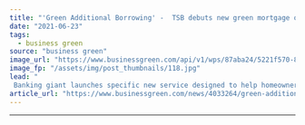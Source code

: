 ```yaml
---
title: "'Green Additional Borrowing' -  TSB debuts new green mortgage offering"
date: "2021-06-23"
tags: 
  - business green
source: "business green"
image_url: "https://www.businessgreen.com/api/v1/wps/87aba24/5221f570-8e59-4c7c-9596-dda4012c50f4/7/iStock-873936670-insulation-green-home-185x114.jpg"
image_fp: "/assets/img/post_thumbnails/118.jpg"
lead: "
 Banking giant launches specific new service designed to help homeowners fund green upgrade work ..."
article_url: "https://www.businessgreen.com/news/4033264/green-additional-borrowing-tsb-debuts-green-mortgage-offering"
---
```


---
